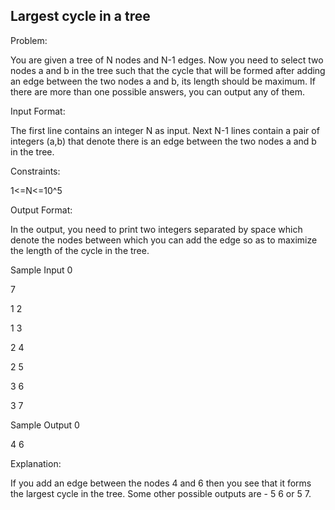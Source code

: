 ## **Largest cycle in a tree**

Problem:

You are given a tree of N nodes and N-1 edges. Now you need to select two nodes a and b in the tree such that the cycle that will be formed after adding an edge between the two nodes a and b, its length should be maximum. If there are more than one possible answers, you can output any of them.

Input Format:

The first line contains an integer N as input. Next N-1 lines contain a pair of integers (a,b) that denote there is an edge between the two nodes a and b in the tree.

Constraints:

1<=N<=10^5

Output Format:

In the output, you need to print two integers separated by space which denote the nodes between which you can add the edge so as to maximize the length of the cycle in the tree.

Sample Input 0

7

1 2

1 3

2 4

2 5

3 6

3 7

Sample Output 0

4 6

Explanation:

If you add an edge between the nodes 4 and 6 then you see that it forms the largest cycle in the tree. Some other possible outputs are -  5 6 or 5 7.
